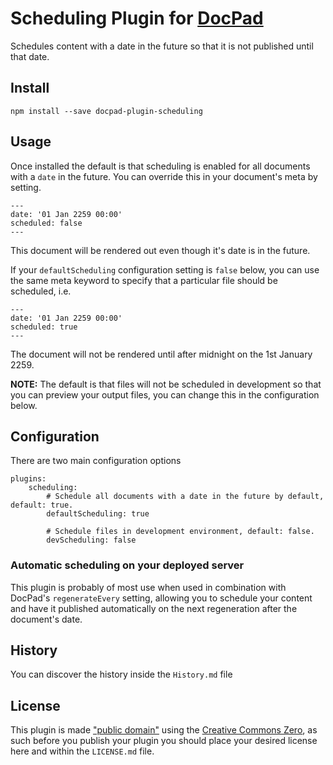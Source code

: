 # Scheduling Plugin for [DocPad](http://docpad.org)
Schedules content with a date in the future so that it is not published until that date.

## Install

```
npm install --save docpad-plugin-scheduling
```

## Usage

Once installed the default is that scheduling is enabled for all documents with a ```date``` in the future. You can override this in your document's meta by setting.

```
---
date: '01 Jan 2259 00:00'
scheduled: false
---
```

This document will be rendered out even though it's date is in the future.

If your ```defaultScheduling``` configuration setting is ```false``` below, you can use the same meta keyword to specify that a particular file should be scheduled, i.e.

```
---
date: '01 Jan 2259 00:00'
scheduled: true
---
```

The document will not be rendered until after midnight on the 1st January 2259.

**NOTE:** The default is that files will not be scheduled in development so that you can preview your output files, you can change this in the configuration below.

## Configuration

There are two main configuration options

```
plugins:
	scheduling:
		# Schedule all documents with a date in the future by default, default: true.
		defaultScheduling: true

		# Schedule files in development environment, default: false.
		devScheduling: false
```

### Automatic scheduling on your deployed server

This plugin is probably of most use when used in combination with DocPad's ```regenerateEvery``` setting, allowing you to schedule your content and have it published automatically on the next regeneration after the document's date.

## History
You can discover the history inside the `History.md` file



## License
This plugin is made ["public domain"](http://en.wikipedia.org/wiki/Public_domain) using the [Creative Commons Zero](http://creativecommons.org/publicdomain/zero/1.0/), as such before you publish your plugin you should place your desired license here and within the `LICENSE.md` file.